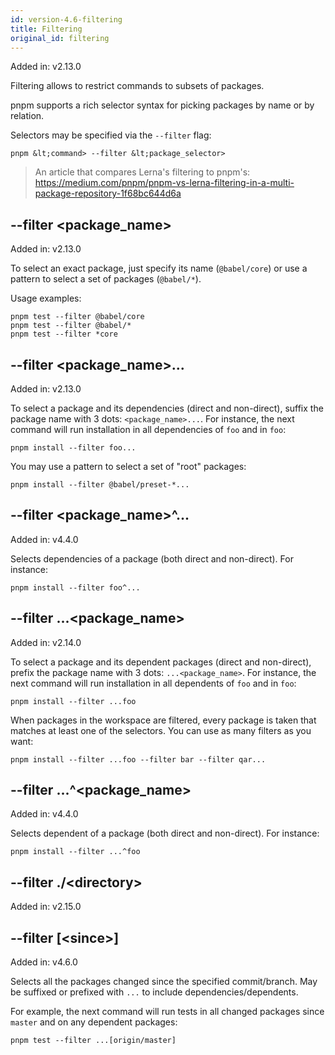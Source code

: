 ```yaml
---
id: version-4.6-filtering
title: Filtering
original_id: filtering
---
```


Added in: v2.13.0

Filtering allows to restrict commands to subsets of packages.

pnpm supports a rich selector syntax for picking packages by name
or by relation.

Selectors may be specified via the `--filter` flag:

```text
pnpm &lt;command> --filter &lt;package_selector>
```

> An article that compares Lerna's filtering to pnpm's: https://medium.com/pnpm/pnpm-vs-lerna-filtering-in-a-multi-package-repository-1f68bc644d6a

## --filter &lt;package_name>

Added in: v2.13.0

To select an exact package, just specify its name (`@babel/core`) or use a pattern
to select a set of packages (`@babel/*`).

Usage examples:

```text
pnpm test --filter @babel/core
pnpm test --filter @babel/*
pnpm test --filter *core
```

## --filter &lt;package_name>...

Added in: v2.13.0

To select a package and its dependencies (direct and non-direct), suffix the package name with 3 dots: `<package_name>...`.
For instance, the next command will run installation in all dependencies of `foo` and in `foo`:

```text
pnpm install --filter foo...
```

You may use a pattern to select a set of "root" packages:

```text
pnpm install --filter @babel/preset-*...
```

## --filter &lt;package_name>^...

Added in: v4.4.0

Selects dependencies of a package (both direct and non-direct). For instance:

```text
pnpm install --filter foo^...
```

## --filter ...&lt;package_name>

Added in: v2.14.0

To select a package and its dependent packages (direct and non-direct), prefix the package name with 3 dots: `...<package_name>`.
For instance, the next command will run installation in all dependents of `foo` and in `foo`:

```text
pnpm install --filter ...foo
```

When packages in the workspace are filtered, every package is taken that matches at least one of
the selectors. You can use as many filters as you want:

```text
pnpm install --filter ...foo --filter bar --filter qar...
```

## --filter ...^&lt;package_name>

Added in: v4.4.0

Selects dependent of a package (both direct and non-direct). For instance:

```text
pnpm install --filter ...^foo
```

## --filter ./&lt;directory>

Added in: v2.15.0

## --filter [&lt;since>]

Added in: v4.6.0

Selects all the packages changed since the specified commit/branch. May be
suffixed or prefixed with `...` to include dependencies/dependents.

For example, the next command will run tests in all changed packages since
`master` and on any dependent packages:

```text
pnpm test --filter ...[origin/master]
```
